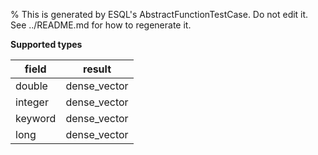 % This is generated by ESQL's AbstractFunctionTestCase. Do not edit it. See ../README.md for how to regenerate it.

**Supported types**

| field | result |
| --- | --- |
| double | dense_vector |
| integer | dense_vector |
| keyword | dense_vector |
| long | dense_vector |

